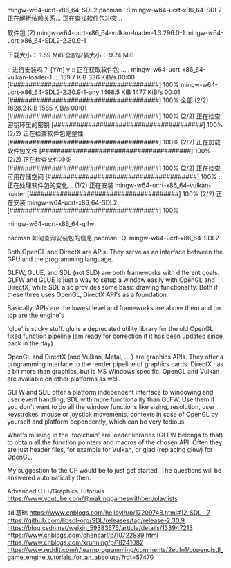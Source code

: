 mingw-w64-ucrt-x86_64-SDL2
pacman -S mingw-w64-ucrt-x86_64-SDL2
正在解析依赖关系...
正在查找软件包冲突...

软件包 (2) mingw-w64-ucrt-x86_64-vulkan-loader-1.3.296.0-1  mingw-w64-ucrt-x86_64-SDL2-2.30.9-1

下载大小：      1.59 MiB
全部安装大小：  9.74 MiB

:: 进行安装吗？ [Y/n] y
:: 正在获取软件包......
 mingw-w64-ucrt-x86_64-vulkan-loader-1....   159.7 KiB   336 KiB/s 00:00 [#######################################] 100%
 mingw-w64-ucrt-x86_64-SDL2-2.30.9-1-any    1468.5 KiB  1477 KiB/s 00:01 [#######################################] 100%
 全部 (2/2)                                 1628.2 KiB  1585 KiB/s 00:01 [#######################################] 100%
(2/2) 正在检查密钥环里的密钥                                             [#######################################] 100%
(2/2) 正在检查软件包完整性                                               [#######################################] 100%
(2/2) 正在加载软件包文件                                                 [#######################################] 100%
(2/2) 正在检查文件冲突                                                   [#######################################] 100%
(2/2) 正在检查可用存储空间                                               [#######################################] 100%
:: 正在处理软件包的变化...
(1/2) 正在安装 mingw-w64-ucrt-x86_64-vulkan-loader                       [#######################################] 100%
(2/2) 正在安装 mingw-w64-ucrt-x86_64-SDL2                                [#######################################] 100%

mingw-w64-ucrt-x86_64-glfw

pacman 如何查询安装包的信息
pacman -Ql mingw-w64-ucrt-x86_64-SDL2

Both OpenGL and DirectX are APIs. They serve as an interface between the GPU and the programming language.

GLFW, GLUE, and SDL (not SLD) are both frameworks with different goals. GLFW and GLUE is just a way to setup a window easily with OpenGL and DirectX, while SDL also provides some basic drawing functionality. Both if these three uses OpenGL, DirectX API's as a foundation.

Basically, APIs are the lowest level and frameworks are above them and on top are the engine's

'glue' is sticky stuff. glu is a deprecated utility library for the old OpenGL fixed function pipeline (am ready for correction if it has been updated since back in the day).

OpenGL and DirectX (and Vulkan, Metal, ....) are graphics APIs. They offer a programming interface to the render pipeline of graphics cards. DirectX has a bit more than graphics, but is MS Windows specific. OpenGL and Vulkan are available on other platforms as well.

GLFW and SDL offer a platform independent interface to windowing and user event handling, SDL with more functionality than GLFW. Use them if you don't want to do all the window functions like sizing, resolution, user keystrokes, mouse or joystick movements, contexts in case of OpenGL by yourself and platform dependently, which can be very tedious.

What's missing in the 'toolchain' are loader libraries (GLEW belongs to that) to obtain all the function pointers and macros of the chosen API. Often they are just header files, for example for Vulkan, or glad (replacing glew) for OpenGL.

My suggestion to the OP would be to just get started. The questions will be answered automatically then.


 Advanced C++/Graphics Tutorials
 https://www.youtube.com/@makinggameswithben/playlists

sdl基础
https://www.cnblogs.com/helloylh/p/17209748.html#12_SDL__7
https://github.com/libsdl-org/SDL/releases/tag/release-2.30.9
https://blog.csdn.net/weixin_59383576/article/details/133947213
https://www.cnblogs.com/chencarl/p/10722839.html
https://www.cnblogs.com/xrunning/p/18241082
https://www.reddit.com/r/learnprogramming/comments/2ebfn1/copenglsdl_game_engine_tutorials_for_an_absolute/?rdt=57470